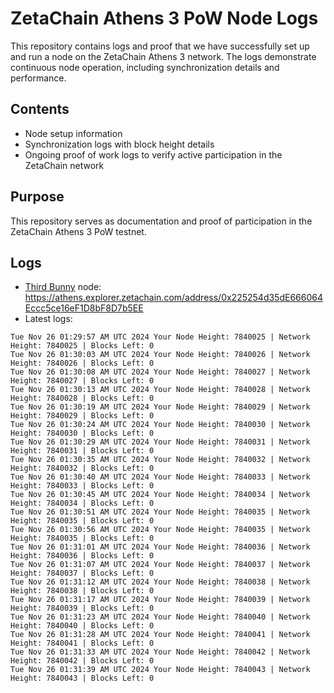# ZetaChain Athens 3 PoW Node Logs
This repository contains logs and proof that we have successfully set up and run a node on the ZetaChain Athens 3 network. The logs demonstrate continuous node operation, including synchronization details and performance.

## Contents
- Node setup information
- Synchronization logs with block height details
- Ongoing proof of work logs to verify active participation in the ZetaChain network

## Purpose
This repository serves as documentation and proof of participation in the ZetaChain Athens 3 PoW testnet.

## Logs

- [Third Bunny](https://thirdbunny.xyz/) node: https://athens.explorer.zetachain.com/address/0x225254d35dE666064Eccc5ce16eF1D8bF8D7b5EE
- Latest logs:
```
Tue Nov 26 01:29:57 AM UTC 2024 Your Node Height: 7840025 | Network Height: 7840025 | Blocks Left: 0
Tue Nov 26 01:30:03 AM UTC 2024 Your Node Height: 7840026 | Network Height: 7840026 | Blocks Left: 0
Tue Nov 26 01:30:08 AM UTC 2024 Your Node Height: 7840027 | Network Height: 7840027 | Blocks Left: 0
Tue Nov 26 01:30:13 AM UTC 2024 Your Node Height: 7840028 | Network Height: 7840028 | Blocks Left: 0
Tue Nov 26 01:30:19 AM UTC 2024 Your Node Height: 7840029 | Network Height: 7840029 | Blocks Left: 0
Tue Nov 26 01:30:24 AM UTC 2024 Your Node Height: 7840030 | Network Height: 7840030 | Blocks Left: 0
Tue Nov 26 01:30:29 AM UTC 2024 Your Node Height: 7840031 | Network Height: 7840031 | Blocks Left: 0
Tue Nov 26 01:30:35 AM UTC 2024 Your Node Height: 7840032 | Network Height: 7840032 | Blocks Left: 0
Tue Nov 26 01:30:40 AM UTC 2024 Your Node Height: 7840033 | Network Height: 7840033 | Blocks Left: 0
Tue Nov 26 01:30:45 AM UTC 2024 Your Node Height: 7840034 | Network Height: 7840034 | Blocks Left: 0
Tue Nov 26 01:30:51 AM UTC 2024 Your Node Height: 7840035 | Network Height: 7840035 | Blocks Left: 0
Tue Nov 26 01:30:56 AM UTC 2024 Your Node Height: 7840035 | Network Height: 7840035 | Blocks Left: 0
Tue Nov 26 01:31:01 AM UTC 2024 Your Node Height: 7840036 | Network Height: 7840036 | Blocks Left: 0
Tue Nov 26 01:31:07 AM UTC 2024 Your Node Height: 7840037 | Network Height: 7840037 | Blocks Left: 0
Tue Nov 26 01:31:12 AM UTC 2024 Your Node Height: 7840038 | Network Height: 7840038 | Blocks Left: 0
Tue Nov 26 01:31:17 AM UTC 2024 Your Node Height: 7840039 | Network Height: 7840039 | Blocks Left: 0
Tue Nov 26 01:31:23 AM UTC 2024 Your Node Height: 7840040 | Network Height: 7840040 | Blocks Left: 0
Tue Nov 26 01:31:28 AM UTC 2024 Your Node Height: 7840041 | Network Height: 7840041 | Blocks Left: 0
Tue Nov 26 01:31:33 AM UTC 2024 Your Node Height: 7840042 | Network Height: 7840042 | Blocks Left: 0
Tue Nov 26 01:31:39 AM UTC 2024 Your Node Height: 7840043 | Network Height: 7840043 | Blocks Left: 0
```
